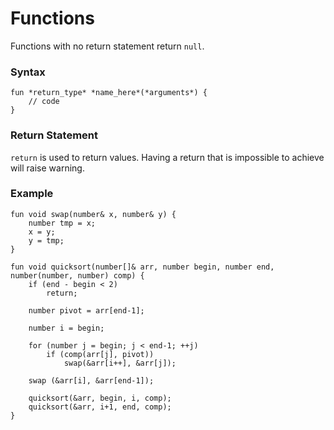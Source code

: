 # Functions

Functions with no return statement return `null`.

### Syntax

````
fun *return_type* *name_here*(*arguments*) {
	// code
}
````

### Return Statement

`return` is used to return values. Having a return that is impossible to achieve will raise warning.

### Example

````
fun void swap(number& x, number& y) {
	number tmp = x;
	x = y;
	y = tmp;
}

fun void quicksort(number[]& arr, number begin, number end, number(number, number) comp) {
	if (end - begin < 2)
		return;
	
	number pivot = arr[end-1];

	number i = begin;
	
	for (number j = begin; j < end-1; ++j)
		if (comp(arr[j], pivot))
			swap(&arr[i++], &arr[j]);
	
	swap (&arr[i], &arr[end-1]);

	quicksort(&arr, begin, i, comp);
	quicksort(&arr, i+1, end, comp);
}
````

